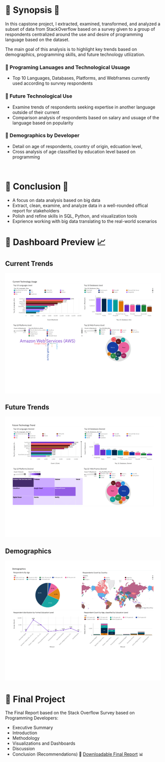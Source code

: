 
# 📌 Synopsis 🧭

In this capstone project, I extracted, examined, transformed, and analyzed a subset of data from StackOverflow based on a survey given to a group of respondents centralized around the use and desire of programming language based on the dataset.
<br/>

The main goal of this analysis is to highlight key trends based on demographics, programming skills, and future technology utliization.

### 🔹 Programing Lanuages and Technological Usuage
- Top 10 Languages, Databases, Platforms, and Webframes currently used according to survrey respondents

### 🔹 Future Technological Use
- Examine trends of respondents seeking expertise in another language outside of their current
- Comparison analysis of respondents based on salary and usuage of the language based on popularity

### 🔹 Demographics by Developer
- Detail on age of respondents, country of origin, edcuation level, 
- Cross analysis of age classified by education level based on programming

<br/>


# 📌 Conclusion 📄

- A focus on data analysis based on big data
- Extract, clean, examine, and analyze data in a well-rounded offical report for stakeholders
- Polish and refine skills in SQL, Python, and visualization tools
- Exprience working with big data translating to the real-world scenarios


# 📌 Dashboard Preview 📈
## Current Trends
 ![Current Technological Usage](./Current%20Technology_%20IBM%20Data%20Project.png)
## Future Trends
 ![Future Tehnology Trends](./Future%20Technology_%20IBM%20Data%20Project.png)
## Demographics
 ![Demographics](./Demographics_%20IBM%20Data%20Project.png)


# 📌 Final Project
The Final Report based on the Stack Overflow Survey based on Programming Developers:
- Executive Summary
- Introduction
- Methodology
- Visualizations and Dashboards
- Discussion
- Conclusion (Recommendations)
📄 [Downloadable Final Report](./Data%20Analyst%20Capstone%20Presentation.pdf) 📊
